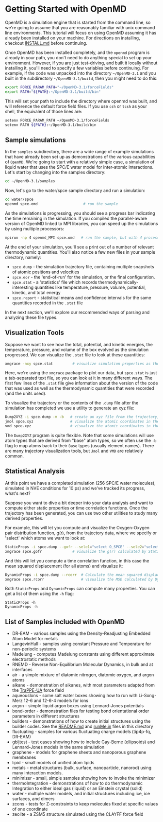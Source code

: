 # Getting Started with OpenMD

OpenMD is a simulation engine that is started from the command line, so we're going to assume that you are reasonably familiar with unix command line environments. This tutorial will focus on using OpenMD assuming it has already been installed on your machine. For directions on installing, checkout [INSTALL.md](docs/INSTALL.md) before continuing.

Once OpenMD has been installed completely, and the `openmd` program is already in your path, you don't need to do anything special to set up your environment.  However, if you are just test-driving, and built it locally without installing it, you'll need to specify a few variables before continuing.  For example, if the code was unpacked into the directory `~/OpenMD-3.1` and you built in the subdirectory `~/OpenMD-3.1/build`, then you might need to do this:

```bash
export FORCE_PARAM_PATH="~/OpenMD-3.1/forceFields"
export PATH="${PATH}:~/OpenMD-3.1/build/bin"
```
This will set your path to include the directory where openmd was built, and will reference the default force field files.  If you use `csh` or `tcsh` as your shell, the equivalent of those lines are:

```bash
setenv FORCE_PARAM_PATH ~/OpenMD-3.1/forceFields
setenv PATH ${PATH}:~/OpenMD-3.1/build/bin
```

## Sample simulations

In the `samples` subdirectory, there are a wide range of example simulations that have already been set up as demonstrations of the various capabilities of `OpenMD`.  We're going to start with a relatively simple case, a simulation of liquid water that uses the SPC/E water model for inter-atomic interactions.  Let's start by changing into the samples directory:

```bash
cd ~/OpenMD-3.1/samples
```

Now, let's go to the water/spce sample directory and run a simulation: 

```bash
cd water/spce
openmd spce.omd                     # run the sample
```

As the simulations is progressing, you should see a progress bar indicating the time remaining in the simulation.
If you compiled the parallel-aware version of OpenMD linked to MPI libraries, you can speed up the simulations by using multiple processors:

```bash
mpirun -np 4 openmd_MPI spce.omd   # run the sample, but with 4 processors
```

At the end of your simulation, you'll see a print out of a number of relevant thermodynamic quantities. You'll also notice a few new files in your sample directory, namely: 

- `spce.dump` - the simulation trajectory file, containing multiple snapshots of atomic positions and velocities
- `spce.eor` - the 'end-of-run' for the simulation, or the final configuration.
- `spce.stat` - a 'statistics' file which records thermodynamically-interesting quantities like temperature, pressure, volume, potential, kinetic, and total energy
- `spce.report` - statistical means and confidence intervals for the same quantities recorded in the `.stat` file

In the next section, we'll explore our recommended ways of parsing and analyzing these file types.

## Visualization Tools

Suppose we want to see how the total, potential, and kinetic energies, the temperature, pressure, and volume of the box evolved as the simulation progressed. We can visualize the `.stat` file to look at these quantities:
```bash
xmgrace -nxy spce.stat         # visualize simulation properties as they evolve during the simulation
```
Here, we're  using the `xmgrace` package to plot our data, but `spce.stat` is just a tab-separated text file, so you can look at it in many different ways.  The first few lines of the `.stat` file give information about the version of the code that was used as well as the thermodynamic quantities that were recorded (and the units used).

To visualize the trajectory or the contents of the `.dump` file after the simulation has completed we use a utility to generate an xyz file:
```bash
Dump2XYZ -i spce.dump -m -b   # create an xyz file from the trajectory, mapping back to the periodic box
jmol spce.xyz                 # visualize the atomic coordinates in the dump file using Jmol
vmd spce.xyz                  # visualize the atomic coordinates in the dump file using VMD
```
The `Dump2XYZ` program is quite flexible. Note that some simulations will use atom types that are derived from "base" atom types, so we often use the `-b` flag to map atoms back to their `Base` types (usually element names). There are many trajectory visualization tools, but `Jmol` and `VMD` are relatively common.

## Statistical Analysis

At this point we have a completed simulation (256 SPC/E water molecules), simulated in NVE conditions for 10 ps) and we've tracked its progress, what's next?

Suppose you want to dive a bit deeper into your data analysis and want to compute either static properties or time correlation functions.  Once the trajectory has been generated, you can use two other utilities to study many derived properties.  

For example, this will let you compute and visualize the Oxygen-Oxygen pair distribution function, g(r), from the trajectory data, where we specify or 'select' which atoms we want to look at:
```bash
StaticProps -i spce.dump --gofr --sele1="select O_SPCE" --sele2="select O_SPCE" 
xmgrace spce.gofr              # visualize the g(r) calculated by StaticProps
```

And this will let you compute a time correlation function, in this case the mean squared displacement (for all atoms) and visualize it:
```bash
DynamicProps -i spce.dump --rcorr  # Calculate the mean squared displacement <|r(t) - r(0)|^2>
xmgrace spce.rcorr                 # visualize the MSD calculated by DynamicProps
```

Both `StaticProps` and `DynamicProps` can compute many properties. You can get a list of them using the `-h` flag:

```
StaticProps -h
DynamicProps -h
```

## List of Samples included with OpenMD

- DR-EAM - various samples using the Density-Readjusting Embedded Atom Model for metals
- LangevinHull - samples using constant Pressure and Temperature for non-periodic systems
- Madelung - computes Madelung constants using different approximate electrostatic methods
- RNEMD - Reverse Non-Equilibrium Molecular Dynamics, in bulk and at interfaces
- air - a simple mixture of diatomic nitrogen, diatomic oxygen, and argon atoms
- alkane - demonstration of alkanes, with most parameters adapted from the [TraPPE-UA](http://chem-siepmann.oit.umn.edu/siepmann/trappe/index.html) force field
- aqueousIons - some salt water boxes showing how to run with Li-Song-Merz 12-6 and 12-6-4 models for ions
- argon - simple liquid argon boxes using Lennard-Jones potentials
- bond-order - demonstration files for testing bond orientational order parameters in different structures
- builders - demonstrations of how to create initial structures using the builder codes.  See the [README.md](samples/builders/README.md) and [runMe.in](samples/builders/runMe.in) files in this directory
- fluctuating - samples for various fluctuating charge models (tip4p-fq, DR-EAM)
- gbljtest - test cases showing how to include Gay-Berne (ellipsoids) and Lennard-Jones models in the same simulation
- graphene - models for graphene sheets and nanoporous graphene membranes
- lipid - small models of unified atom lipids
- metals - metal structures (bulk, surface, nanoparticle, nanorod) using many interaction models.
- minimizer - small, simple samples showing how to invoke the minimizer
- thermoIntegration - demonstrations of how to do thermodynamic Integration to either ideal gas (liquid) or an Einstein crystal (solid)
- water - multiple water models, and initial structures including ice, ice surfaces, and dimers
- zcons - tests for Z-constraints to keep molecules fixed at specific values of one coordinate
- zeolite - a ZSM5 structure simulated using the CLAYFF force field
